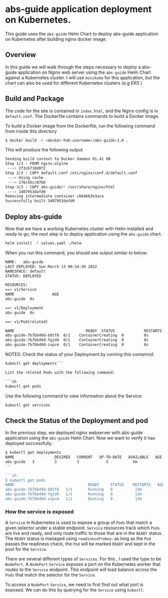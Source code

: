 # abs-guide application deployment on Kubernetes.

This guide uses the `abs-guide` Helm Chart to deploy abs-guide application on Kubernetes after building nginx docker image.

## Overview

In this guide we will walk through the steps necessary to deploy a abs-guide application on Nginx web server using the `abs-guide` Helm Chart against a Kubernetes cluster. I will use `minikube` for this application, but the chart can also be used for different Kubernetes clusters (e.g EKS )

## Build and Package

The code for the site is contained in `index.html`, and the Nginx config is in `default.conf`. The Dockerfile contains commands to build a Docker Image.

To build a Docker image from the Dockerfile, run the following command from inside this directory

```sh
$ docker build -t <docker-hub-username>/abs-guide:1.0 .
```
This will produce the following output

```sh
Sending build context to Docker daemon 81.41 kB
Step 1/3 : FROM nginx:alpine
 ---> 2f3c6710d8f2
Step 2/3 : COPY default.conf /etc/nginx/conf.d/default.conf
 ---> Using cache
 ---> 176c56cc07b6
Step 3/3 : COPY abs-guide/* /usr/share/nginx/html
 ---> 3407953dafd0
Removing intermediate container cb64bb3e3aca
Successfully built 3407953dafd0
```

## Deploy abs-guide

Now that we have a working Kubernetes cluster with Helm installed and ready to go, the next step is to deploy application using the `abs-guide` chart.

```sh
helm install -f values.yaml ./helm
```
When you run this command, you should see output similar to below:

```sh
NAME:   abs-guide
LAST DEPLOYED: Sun March 13 09:14:39 2022
NAMESPACE: default
STATUS: DEPLOYED

RESOURCES:
==> v1/Service
NAME                 AGE
abs-guide  0s

==> v1/Deployment
abs-guide  0s

==> v1/Pod(related)

NAME                                READY  STATUS             RESTARTS  AGE
abs-guide-7b7bb49d-b8tf8  0/1    ContainerCreating  0         0s
abs-guide-7b7bb49d-fgjd4  0/1    ContainerCreating  0         0s
abs-guide-7b7bb49d-zxpcm  0/1    ContainerCreating  0         0s
```

NOTES:
Check the status of your Deployment by running this comamnd:

```sh
kubectl get deployments```

List the related Pods with the following command:

```sh
kubectl get pods
```

Use the following command to view information about the Service:

```sh
kubectl get services
```


## Check the Status of the Deployment and pod

In the previous step, we deployed nginx webserver with abs-guide application using the `abs-guide` Helm Chart. Now we want to verify it has deployed
successfully.

```sh
$ kubectl get deployments
NAME                  DESIRED   CURRENT   UP-TO-DATE   AVAILABLE   AGE
abs-guide   3         3         3            3           5m
'''

```sh
$ kubectl get pods
NAME                                 READY     STATUS    RESTARTS   AGE
abs-guide-7b7bb49d-b8tf8   1/1       Running   0          13m
abs-guide-7b7bb49d-fgjd4   1/1       Running   0          13m
abs-guide-7b7bb49d-zxpcm   1/1       Running   0          13m
```

### How the service is exposed

A `Service` in Kubernetes is used to expose a group of `Pods` that match a given selector under a stable endpoint.
`Service` resources track which `Pods` are live and ready, and only route traffic to those that are in the `READY`
status. The `READY` status is managed using `readinessProbes`: as long as the `Pod` passes the readiness check, the
`Pod` will be marked `READY` and kept in the pool for the `Service`.

There are several different types of `Services`. For this , I used the type to be
`NodePort`. A `NodePort` `Service` exposes a port on the Kubernetes worker that routes to the `Service` endpoint. This
endpoint will load balance across the `Pods` that match the selector for the `Service`.

To access a `NodePort` `Service`, we need to first find out what port is exposed. We can do this by querying for the
`Service` using `kubectl`.
